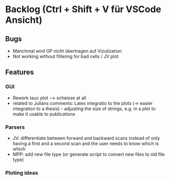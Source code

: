 # Backlog (Ctrl + Shift + V für VSCode Ansicht)


## Bugs
- Manchmal wird GP nicht übertragen auf Vizulization
- Not working without filtering for bad cells / JV plot



## Features

### GUI
- Rework tauc plot --> scheisse at all
- related to Julians comments: Latex integratio to the plots (-> easier integration to a thesis) - adjusting the size of strings, e.g. in a plot to make it usable to publications


### Parsers
- JV: differentiate between forward and backward scans instead of only having a first and a second scan and the user needs to know which is which
- MPP: add new file type (or generate script to convert new files to old file type) 


### Ploting ideas



